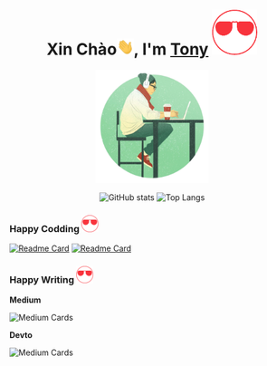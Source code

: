 # <h1 align="center">Xin Chào<img src="https://raw.githubusercontent.com/ABSphreak/ABSphreak/master/gifs/Hi.gif" width="30px" />, I'm <a href="https://tonynguyenit18.github.io/">Tony<a> <img width="80" src="https://raw.githubusercontent.com/tonynguyenit18/tonynguyenit18/main/static/happy-face.gif"></h1>
<p align="center">
    <img width="200" src="https://raw.githubusercontent.com/tonynguyenit18/tonynguyenit18/main/static/code-guy.jpeg">
</p>

<div align="center">

![GitHub stats](https://github-readme-stats.vercel.app/api?username=tonynguyenit18&show_icons=true&count_private=true&include_all_commits=true&title_color=f8333c&icon_color=f8333c)
![Top Langs](https://github-readme-stats.vercel.app/api/top-langs/?username=tonynguyenit18&layout=compact&custom_title=I%20use&title_color=f8333c&card_width=445)
</div>

<h3>Happy Codding <img width="30" src="https://raw.githubusercontent.com/tonynguyenit18/tonynguyenit18/main/static/happy-face.gif"></h3>


[![Readme Card](https://github-readme-stats.vercel.app/api/pin/?username=tonynguyenit18&repo=paypal-RN-intergration)](https://github.com/tonynguyenit18/paypal-RN-intergration)
[![Readme Card](https://github-readme-stats.vercel.app/api/pin/?username=tonynguyenit18&repo=react-pixelate)](https://github.com/tonynguyenit18/react-pixelate)

<h3>Happy Writing <img width="30" src="https://raw.githubusercontent.com/tonynguyenit18/tonynguyenit18/main/static/happy-face.gif"></h3>

**Medium**

![Medium Cards](https://github-readme-social-article.vercel.app/medium/@tonynguyenit)

**Devto**

![Medium Cards](https://github-readme-social-article.vercel.app/devto/tonynguyenit?top=2)
 
